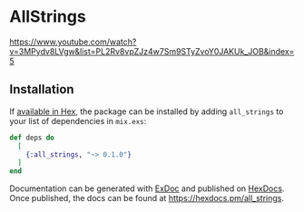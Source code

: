 # AllStrings

https://www.youtube.com/watch?v=3MPydv8LVgw&list=PL2Rv8vpZJz4w7Sm9STyZvoY0JAKUk_JOB&index=5

## Installation

If [available in Hex](https://hex.pm/docs/publish), the package can be installed
by adding `all_strings` to your list of dependencies in `mix.exs`:

```elixir
def deps do
  [
    {:all_strings, "~> 0.1.0"}
  ]
end
```

Documentation can be generated with [ExDoc](https://github.com/elixir-lang/ex_doc)
and published on [HexDocs](https://hexdocs.pm). Once published, the docs can
be found at <https://hexdocs.pm/all_strings>.

